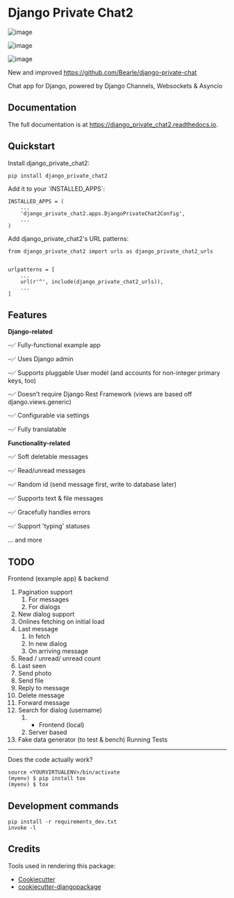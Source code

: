 Django Private Chat2
======================

![image](https://badge.fury.io/py/django_private_chat2.svg%0A%20:target:%20https://badge.fury.io/py/django_private_chat2)

![image](https://travis-ci.org/delneg/django_private_chat2.svg?branch=master%0A%20:target:%20https://travis-ci.org/delneg/django_private_chat2)

![image](https://codecov.io/gh/delneg/django_private_chat2/branch/master/graph/badge.svg%0A%20:target:%20https://codecov.io/gh/delneg/django_private_chat2)

New and improved  https://github.com/Bearle/django-private-chat

Chat app for Django, powered by Django Channels, Websockets & Asyncio


Documentation
-------------

The full documentation is at <https://django_private_chat2.readthedocs.io>.

Quickstart
----------

Install django\_private\_chat2:

    pip install django_private_chat2

Add it to your \`INSTALLED\_APPS\`:

``` {.sourceCode .python}
INSTALLED_APPS = (
    ...
    'django_private_chat2.apps.DjangoPrivateChat2Config',
    ...
)
```

Add django\_private\_chat2's URL patterns:

``` {.sourceCode .python}
from django_private_chat2 import urls as django_private_chat2_urls


urlpatterns = [
    ...
    url(r'^', include(django_private_chat2_urls)),
    ...
]
```

Features
--------

__Django-related__

-:white_check_mark: Fully-functional example app

-:white_check_mark: Uses Django admin

-:white_check_mark: Supports pluggable User model (and accounts for non-integer primary keys, too)

-:white_check_mark: Doesn't require Django Rest Framework (views are based off django.views.generic)

-:white_check_mark: Configurable via settings

-:white_check_mark: Fully translatable 

__Functionality-related__

-:white_check_mark: Soft deletable messages

-:white_check_mark: Read/unread messages

-:white_check_mark: Random id (send message first, write to database later)

-:white_check_mark: Supports text & file messages

-:white_check_mark: Gracefully handles errors

-:white_check_mark: Support 'typing' statuses

... and more

TODO 
----

Frontend (example app) & backend

1. Pagination support
    1. For messages 
    2. For dialogs
2. New dialog support
3. Onlines fetching on initial load
4. Last message
    1. In fetch
    2. In new dialog
    3. On arriving message
5. Read / unread/ unread count
6. Last seen
7. Send photo
8. Send file
9. Reply to message
10. Delete message
11. Forward message
12. Search for dialog (username)
    1. + Frontend (local)
    2. Server based
13. Fake data generator (to test & bench)
Running Tests
-------------

Does the code actually work?

    source <YOURVIRTUALENV>/bin/activate
    (myenv) $ pip install tox
    (myenv) $ tox

Development commands
--------------------

    pip install -r requirements_dev.txt
    invoke -l

Credits
-------

Tools used in rendering this package:

-   [Cookiecutter](https://github.com/audreyr/cookiecutter)
-   [cookiecutter-djangopackage](https://github.com/pydanny/cookiecutter-djangopackage)

